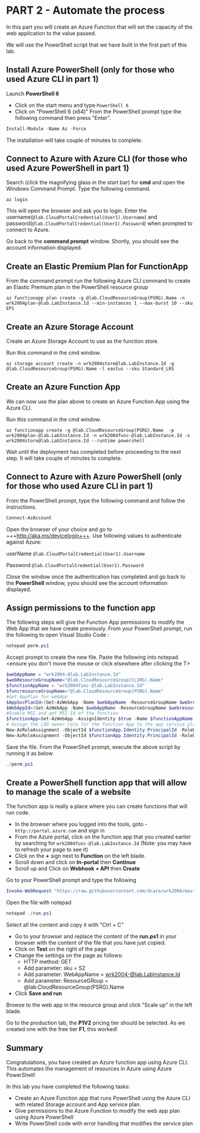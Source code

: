 # PART 2 - Automate the process

In this part you will create an Azure Function that will set the capacity of the web application to the value passed.

We will use the PowerShell script that we have built in the first part of this lab.

## Install Azure PowerShell (only for those who used Azure CLI in part 1)
Launch **PowerShell 6**
- Click on the start menu and type `PowerShell 6`
- Click on "PowerShell 6 (x64)"
From the PowerShell prompt type the following command then press "Enter".

```PowerShell
Install-Module -Name Az -Force
```
The installation will take couple of minutes to complete.

## Connect to Azure with Azure CLI (for those who used Azure PowerShell in part 1)
Search (click the magnifying glass in the start bar) for **cmd** and open the  Windows Command Prompt. Type the following command. 
```CLI
az login
```
This will open the browser and ask you to login. Enter the username(`@lab.CloudPortalCredential(User1).Username`) and password(`@lab.CloudPortalCredential(User1).Password`) when prompted to connect to Azure.

Go back to the **command prompt** window. Shortly, you should see the account information displayed.

## Create an Elastic Premium Plan for FunctionApp
From the command prompt run the following Azure CLI command to create an Elastic Premium plan in the PowerShell resource group

```CLI
az functionapp plan create -g @lab.CloudResourceGroup(PSRG).Name -n wrk2004plan-@lab.LabInstance.Id --min-instances 1 --max-burst 10 --sku EP1
```

## Create an Azure Storage Account
Create an Azure Storage Account to use as the function store.

Run this command in the cmd window.
```CLI
az storage account create -n wrk2004store@lab.LabInstance.Id -g @lab.CloudResourceGroup(PSRG).Name -l eastus --sku Standard_LRS
```

## Create an Azure Function App
We can now use the plan above to create an Azure Function App using the Azure CLI.

Run this command in the cmd window.

```CLI
az functionapp create -g @lab.CloudResourceGroup(PSRG).Name  -p wrk2004plan-@lab.LabInstance.Id -n wrk2004func-@lab.LabInstance.Id -s wrk2004store@lab.LabInstance.Id --runtime powershell
```

Wait until the deployment has completed before proceeding to the next step. It will take couple of minutes to complete.

## Connect to Azure with Azure PowerShell (only for those who used Azure CLI in part 1)
From the PowerShell prompt, type the following command and follow the instructions.

```PowerShell
Connect-AzAccount
```
Open the browser of your choice and go to +++http://aka.ms/devicelogin+++. Use following values to authenticate against Azure:

userName
    ```@lab.CloudPortalCredential(User1).Username```

Password
    ```@lab.CloudPortalCredential(User1).Password```

Close the window once the authentication has completed and go back to the **PowerShell** window, yyou should see the account information displayed.

## Assign permissions to the function app
The following steps will give the Function App permissions to modify the Web App that we have create previously.
From your PowerShell prompt, run the following to open Visual Studio Code :
```PowerShell
notepad perm.ps1
```
Accept prompt to create the new file. Paste the following into notepad.<ensure you don't move the mouse or click elsewhere after clicking the T>
```PowerShell
$webAppName = "wrk2004-@lab.LabInstance.Id"
$webResourceGroupName="@lab.CloudResourceGroup(CLIRG).Name"
$functionAppName = "wrk2004func-@lab.LabInstance.Id"
$funcresourceGroupName="@lab.CloudResourceGroup(PSRG).Name"
#Get AppPlan for webApp
$AppSvcPlanId=(Get-AzWebApp -Name $webAppName -ResourceGroupName $webresourceGroupName).ServerFarmId
$WebAppId=(Get-AzWebApp -Name $webAppName -ResourceGroupName $webresourceGroupName).Id
#Enable MSI and get MSI Id of the function
$functionApp=Set-AzWebApp -AssignIdentity $true -Name $functionAppName -ResourceGroupName $funcresourceGroupName
# Assign the LOD owner role for the function App to the app service plan
New-AzRoleAssignment -ObjectId $functionApp.Identity.PrincipalId -RoleDefinitionName "LOD Owner" -Scope $AppSvcPlanId
New-AzRoleAssignment -ObjectId $functionApp.Identity.PrincipalId -RoleDefinitionName "LOD Owner" -Scope $WebAppId
```
Save the file. From the PowerShell prompt, execute the above script by running it as below
```PowerShell
./perm.ps1
```

## Create a PowerShell function app that will allow to manage the scale of a website

The function app is really a place where you can create functions that will run code.
- In the browser where you logged into the tools, goto - `http://portal.azure.com` and sign in
- From the Azure portal, click on the function app that you created earlier by searching for `wrk2004func-@lab.LabInstance.Id` (Note: you may have to refresh your page to see it)
- Click on the **+** sign next to **Function** on the left blade.
- Scroll down and click on **In-portal** then **Continue**
- Scroll up and Click on **Webhook + API** then **Create**

Go to your PowerShell prompt and type the following

```PowerShell
Invoke-WebRequest "https://raw.githubusercontent.com/dcaro/wrk2004/master/run.ps1" -OutFile ./run.ps1
```

Open the file with notepad

```PowerShell
notepad ./run.ps1
```

Select all the content and copy it with "Ctrl + C"

- Go to your browser and replace the content of the **run.ps1** in your browser with the content of the file that you have just copied.
- Click on **Test** on the right of the page
- Change the settings on the page as follows:
  - HTTP method: GET
  - Add parameter: sku = S2
  - Add parameter: WebAppName = wrk2004-@lab.LabInstance.Id
  - Add parameter: ResourceGRoup = @lab.CloudResourceGroup(PSRG).Name 
- Click **Save and run**

Browse to the web app in the resource group and click "Scale up" in the left blade.

Go to the production tab, the **P1V2** pricing tier should be selected. As we created one with the free tier **F1**, this worked!

## Summary
Congratulations, you have created an  Azure function app using Azure CLI. This automates the management of resources in Azure using Azure PowerShell!

In this lab you have completed the following tasks:
- Create an Azure Function app that runs PowerShell using the Azure CLI with related Storage account and App service plan.
- Give permissions to the Azure Function to modify the web app plan using Azure PowerShell
- Write PowerShell code with error handling that modifies the service plan
